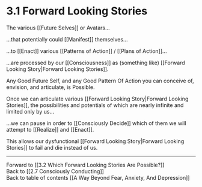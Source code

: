 # 3.1 Forward Looking Stories

The various [[Future Selves]] or Avatars...

...that potentially could [[Manifest]] themselves...

...to [[Enact]] various [[Patterns of Action]] / [[Plans of Action]]...

...are processed by our [[Consciousness]] as (something like) [[Forward Looking Story|Forward Looking Stories]].  

Any Good Future Self, and any Good Pattern Of Action you can conceive of, envision, and articulate, is Possible. 

Once we can articulate various [[Forward Looking Story|Forward Looking Stories]], the possibilities and potentials of which are nearly infinite and limited only by us...

...we can pause in order to [[Consciously Decide]] which of them we will attempt to [[Realize]] and [[Enact]].  

This allows our dysfunctional [[Forward Looking Story|Forward Looking Stories]] to fail and die instead of us. 

___

Forward to [[3.2 Which Forward Looking Stories Are Possible?]]        
Back to [[2.7 Consciously Conducting]]      
Back to table of contents [[A Way Beyond Fear, Anxiety, And Depression]]    
